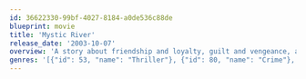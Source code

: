 ```yaml
---
id: 36622330-99bf-4027-8184-a0de536c88de
blueprint: movie
title: 'Mystic River'
release_date: '2003-10-07'
overview: 'A story about friendship and loyalty, guilt and vengeance, and the fateful affect the past has on the present.'
genres: '[{"id": 53, "name": "Thriller"}, {"id": 80, "name": "Crime"}, {"id": 18, "name": "Drama"}, {"id": 9648, "name": "Mystery"}]'
---
```

